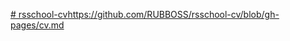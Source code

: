 [# rsschool-cv](https://github.com/RUBBOSS/rsschool-cv/blob/gh-pages/cv.md)https://github.com/RUBBOSS/rsschool-cv/blob/gh-pages/cv.md
